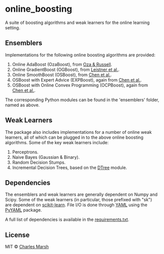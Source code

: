 online_boosting
===============

A suite of boosting algorithms and weak learners for the online learning setting.

## Ensemblers

Implementations for the following online boosting algorithms are provided:

1. Online AdaBoost (OzaBoost), from [Oza & Russell](http://ti.arc.nasa.gov/m/profile/oza/files/ozru01a.pdf).
2. Online GradientBoost (OGBoost), from [Leistner et al.](http://ieeexplore.ieee.org/xpls/abs_all.jsp?arnumber=5457451).
3. Online SmoothBoost (OSBoost), from [Chen et al.](http://ntur.lib.ntu.edu.tw/retrieve/188503/07.pdf).
4. OSBoost with Expert Advice (EXPBoost), again from [Chen et al.](http://ntur.lib.ntu.edu.tw/retrieve/188503/07.pdf).
5. OSBoost with Online Convex Programming (OCPBoost), again from [Chen et al.](http://ntur.lib.ntu.edu.tw/retrieve/188503/07.pdf).

The corresponding Python modules can be found in the 'ensemblers' folder, named as above.

## Weak Learners

The package also includes implementations for a number of online weak learners, all of which can be plugged in to the above online boosting algorithms. Some of the key weak learners include:

1. Perceptrons.
2. Naive Bayes (Gaussian & Binary).
3. Random Decision Stumps.
4. Incremental Decision Trees, based on the [DTree](https://github.com/chrisspen/dtree) module.

## Dependencies

The ensemblers and weak learners are generally dependent on Numpy and Scipy. Some of the weak learners (in particular, those prefixed with "sk") are dependent on [scikit-learn](http://scikit-learn.org/stable/). File I/O is done through [YAML](http://en.wikipedia.org/wiki/YAML) using the [PyYAML](http://pyyaml.org) package.

A full list of dependencies is available in the [requirements.txt](https://github.com/crm416/online_boosting/blob/master/requirements.txt).

## License

MIT © [Charles Marsh](http://www.princeton.edu/~crmarsh)
